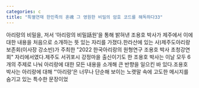 ```yaml
---
categories: c
title: "특별연재 한민족의 혼魂 그 영원한 비밀의 암호 코드를 해독하다33"
---
```

아리랑의 비밀을, 저서 ‘아리랑의 비밀話원’을 통해 밝혀낸 조용호 박사가 제주에서 이에 대한 내용을 처음으로 소개하는 뜻 있는 자리를 가졌다.한라산에 있는 사)제주도아리랑보존회(이사장 강소빈)가 주최한 "2022 한국아리랑의 원형연구 조용호 박사 초청강연회" 자리에서였다.제주도 서귀포시 강정마을 출신이기도 한 조용호 박사는 이날 모두 6개의 주제로 나눠 아리랑에 대한 모든 내용을 소개해 큰 반향을 일으킨 바 있다.조용호 박사는 아리랑에 대해 “‘아리랑’은 너무나 단순해 보이는 노랫말 속에 고도한 메시지를 숨기고 있는 특수한 문장이었